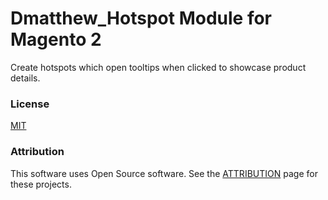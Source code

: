 # Dmatthew_Hotspot Module for Magento 2

Create hotspots which open tooltips when clicked to showcase product details.

### License

[MIT](/LICENSE.txt)

### Attribution

This software uses Open Source software. See the [ATTRIBUTION](ATTRIBUTION.md) page for these projects.
